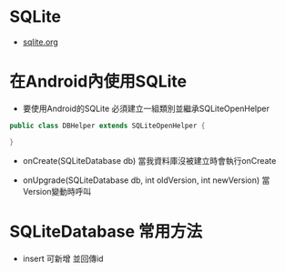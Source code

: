 # SQLite
* [sqlite.org](https://sqlite.org/datatype3.html)
# 在Android內使用SQLite
* 要使用Android的SQLite 必須建立一組類別並繼承SQLiteOpenHelper
```java
public class DBHelper extends SQLiteOpenHelper {

}
```
* onCreate(SQLiteDatabase db) 當我資料庫沒被建立時會執行onCreate

* onUpgrade(SQLiteDatabase db, int oldVersion, int newVersion)   當Version變動時呼叫

#  SQLiteDatabase 常用方法
* insert 可新增 並回傳id
